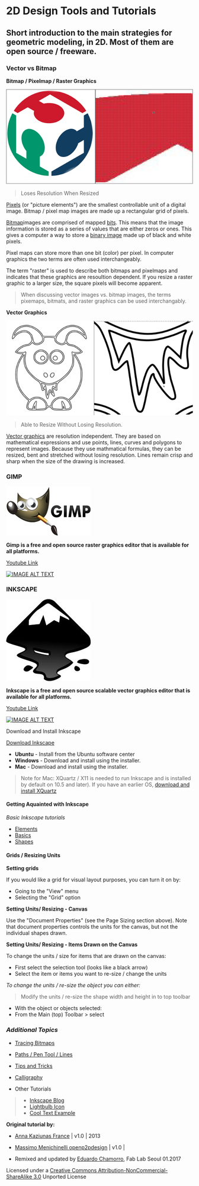 
# 2D Design Tools and Tutorials

## Short introduction to the main strategies for geometric modeling, in 2D. Most of them are open source / freeware.


### Vector vs Bitmap
**Bitmap / Pixelmap / Raster Graphics**

![image](2d_tools/bitmapmontage.png)
>Loses Resolution When Resized

[Pixels](https://en.wikipedia.org/wiki/Pixel) (or "picture elements") are the smallest controllable unit of a digital image. Bitmap / pixel map images are made up a rectangular grid of pixels.

[Bitmap](https://en.wikipedia.org/wiki/Bitmap)images are comprised of mapped [bits](https://en.wikipedia.org/wiki/Bit). This means that the image information is stored as a series of values that are either zeros or ones. This gives a computer a way to store a [binary image](https://en.wikipedia.org/wiki/Binary_image) made up of black and white pixels.

Pixel maps can store more than one bit (color) per pixel. In computer graphics the two terms are often used interchangeably.

The term "raster" is used to describe both bitmaps and pixelmaps and indicates that these graphics are resoultion dependent. If you resize a raster graphic to a larger size, the square pixels will become apparent.

>When discussing vector images vs. bitmap images, the terms pixemaps, bitmats, and raster graphics can be used interchangably.

**Vector Graphics**

![image](2d_tools/vectormontage.png)
>Able to Resize Without Losing Resolution.

[Vector graphics](https://en.wikipedia.org/wiki/Vector_graphics) are resolution independent. They are based on mathematical expressions and use points, lines, curves and polygons to represent images. Because they use mathmatical formulas, they can be resized, bent and stretched without losing resolution. Lines remain crisp and sharp when the size of the drawing is increased.

###  GIMP

![image](2d_tools/gimp.png)

**Gimp is a free and open source raster graphics editor that is available for all platforms.**

[Youtube Link](https://www.youtube.com/watch?v=wLSvubMGb8A)

[![IMAGE ALT TEXT](http://img.youtube.com/vi/wLSvubMGb8A/0.jpg)](https://www.youtube.com/watch?v=wLSvubMGb8A "Gimp")

###  INKSCAPE

![image](2d_tools/inkscape.jpg)

**Inkscape is a free and open source scalable vector graphics editor that is available for all platforms.**

[Youtube Link](https://www.youtube.com/watch?v=ylHJbLId2cg)

[![IMAGE ALT TEXT](http://img.youtube.com/vi/ylHJbLId2cg/0.jpg)](https://www.youtube.com/watch?v=ylHJbLId2cg "INKSCAPE")



Download and Install Inkscape

[Download Inkscape](https://inkscape.org/en/download/?lang=en)

* **Ubuntu** - Install from the Ubuntu software center
* **Windows** - Download and install using the installer.
* **Mac** - Download and install using the installer.
>Note for Mac: XQuartz / X11 is needed to run Inkscape and is installed by default on 10.5 and later). If you have an earlier OS, [download and install XQuartz](xquartz.macosforge.org/landing/)


#### Getting Aquainted with Inkscape

*Basic Inkscape tutorials*

* [Elements](https://inkscape.org/en/doc/elements/tutorial-elements.html)
* [Basics ](https://inkscape.org/en/doc/shapes/tutorial-shapes.html)
* [Shapes ](https://inkscape.org/en/doc/shapes/tutorial-shapes.html)

#### Grids / Resizing Units

**Setting grids**

If you would like a grid for visual layout purposes, you can turn it on by:

* Going to the "View" menu
* Selecting the "Grid" option

**Setting Units/ Resizing - Canvas**

Use the "Document Properties" (see the Page Sizing section above). Note that document properties controls the units for the canvas, but not the individual shapes drawn.

**Setting Units/ Resizing - Items Drawn on the Canvas**

To change the units / size for items that are drawn on the canvas:

* First select the selection tool (looks like a black arrow)
* Select the item or items you want to re-size / change the units

*To change the units / re-size the object you can either:*

>Modify the units / re-size the shape width and height in to top toolbar
* With the object or objects selected:
* From the Main (top) Toolbar > select



### *Additional Topics*

- [Tracing Bitmaps](http://inkscape.org/doc/tracing/tutorial-tracing.html)

- [Paths / Pen Tool / Lines](https://inkscape.org/en/doc/advanced/tutorial-advanced.html)
- [Tips and Tricks](http://inkscape.org/doc/tips/tutorial-tips.html)

- [Calligraphy](http://inkscape.org/doc/calligraphy/tutorial-calligraphy.html)

- Other Tutorials
> * [Inkscape Blog](inkscapetutorials.wordpress.com)
>* [Lightbulb Icon](inkscapetutorials.wordpress.com)
>* [Cool Text Example](http://troy-sobotka.blogspot.kr/2008/04/inkscape-tutorial-2-text-and-simple.html)




**Original tutorial by:**

* [Anna Kaziunas France](http://www.kaziunas.com/site/404.php)
| v1.0 | 2013

* [Massimo Menichinelli ](mailto:massimo.menichinelli@aalto.fi)
[openp2pdesign](mailto:info@openp2pdesign.org) | v1.0 |

* Remixed and updated by [Eduardo Chamorro](http://eduardochamorro.github.io/beansreels/index.html), Fab Lab Seoul 01.2017

Licensed under a [Creative Commons Attribution-NonCommercial-ShareAlike 3.0](https://creativecommons.org/licenses/by-nc-sa/3.0/) Unported License
